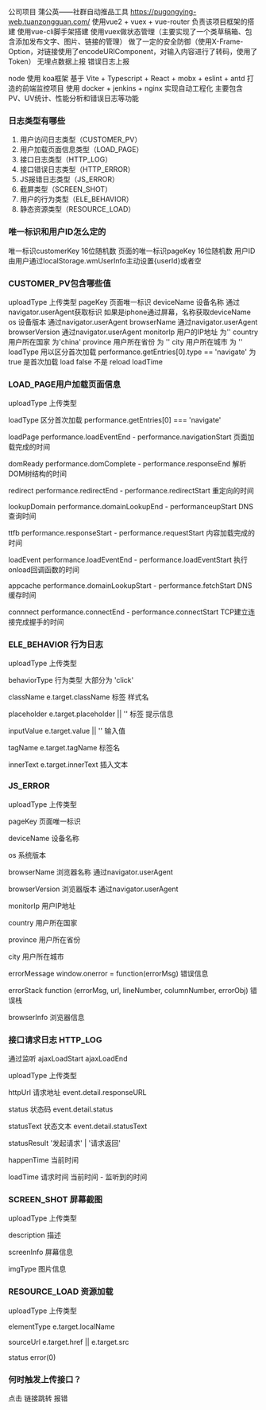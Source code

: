 公司项目
蒲公英——社群自动推品工具
https://pugongying-web.tuanzongguan.com/
使用vue2 + vuex + vue-router
负责该项目框架的搭建
使用vue-cli脚手架搭建
使用vuex做状态管理（主要实现了一个类草稿箱、包含添加发布文字、图片、链接的管理）
做了一定的安全防御（使用X-Frame-Option，对链接使用了encodeURIComponent，对输入内容进行了转码，使用了Token）
无埋点数据上报
错误日志上报

node 使用 koa框架
基于 Vite + Typescript + React + mobx + eslint + antd 打造的前端监控项目
使用 docker + jenkins + nginx 实现自动工程化
主要包含PV、UV统计、性能分析和错误日志等功能


### 日志类型有哪些
1. 用户访问日志类型（CUSTOMER_PV）
2. 用户加载页面信息类型（LOAD_PAGE）
3. 接口日志类型（HTTP_LOG）
4. 接口错误日志类型（HTTP_ERROR）
5. JS报错日志类型（JS_ERROR）
6. 截屏类型（SCREEN_SHOT）
7. 用户的行为类型（ELE_BEHAVIOR）
8. 静态资源类型（RESOURCE_LOAD）

### 唯一标识和用户ID怎么定的
唯一标识customerKey 16位随机数
页面的唯一标识pageKey 16位随机数
用户ID由用户通过localStorage.wmUserInfo主动设置{userId}或者空

### CUSTOMER_PV包含哪些值
uploadType 上传类型
pageKey 页面唯一标识
deviceName 设备名称
  通过navigator.userAgent获取标识
  如果是iphone通过屏幕，名称获取deviceName
os 设备版本
  通过navigator.userAgent
browserName 
  通过navigator.userAgent
browserVersion
  通过navigator.userAgent
monitorIp  用户的IP地址
  为''
country 用户所在国家
  为'china'
province 用户所在省份
  为 ''
city 用户所在城市
  为 ''
loadType 用以区分首次加载
  performance.getEntries[0].type == 'navigate' 为 true 是首次加载 load
  false 不是 reload
loadTime

### LOAD_PAGE用户加载页面信息
uploadType  上传类型

loadType 区分首次加载  performance.getEntries[0] === 'navigate'

loadPage  performance.loadEventEnd - performance.navigationStart  页面加载完成的时间

domReady performance.domComplete - performance.responseEnd 解析DOM树结构的时间

redirect  performance.redirectEnd - performance.redirectStart  重定向的时间

lookupDomain  performance.domainLookupEnd - performanceupStart DNS查询时间

ttfb  performance.responseStart - performance.requestStart  内容加载完成的时间

loadEvent  performance.loadEventEnd - performance.loadEventStart  执行onload回调函数的时间

appcache  performance.domainLookupStart - performance.fetchStart  DNS 缓存时间 

connnect  performance.connectEnd - performance.connectStart TCP建立连接完成握手的时间

### ELE_BEHAVIOR 行为日志
uploadType  上传类型

behaviorType   行为类型 大部分为 'click'

className  e.target.className  标签 样式名

placeholder e.target.placeholder || '' 标签 提示信息

inputValue  e.target.value || ''  输入值

tagName  e.target.tagName  标签名

innerText  e.target.innerText 插入文本

### JS_ERROR
uploadType  上传类型

pageKey  页面唯一标识

deviceName  设备名称

os  系统版本

browserName  浏览器名称  通过navigator.userAgent

browserVersion  浏览器版本 通过navigator.userAgent

monitorIp  用户IP地址

country  用户所在国家

province  用户所在省份

city  用户所在城市

errorMessage   window.onerror  = function(errorMsg)  错误信息

errorStack function (errorMsg, url, lineNumber, columnNumber, errorObj)  错误栈

browserInfo   浏览器信息

### 接口请求日志 HTTP_LOG
通过监听 ajaxLoadStart  ajaxLoadEnd

uploadType  上传类型

httpUrl  请求地址  event.detail.responseURL

status  状态码  event.detail.status

statusText 状态文本 event.detail.statusText

statusResult '发起请求' | '请求返回'

happenTime  当前时间

loadTime 请求时间  当前时间 - 监听到的时间


### SCREEN_SHOT 屏幕截图
uploadType  上传类型

description 描述

screenInfo 屏幕信息

imgType  图片信息


### RESOURCE_LOAD 资源加载
uploadType  上传类型

elementType  e.target.localName

sourceUrl  e.target.href || e.target.src

status  error(0)  

### 何时触发上传接口？
点击
链接跳转
报错